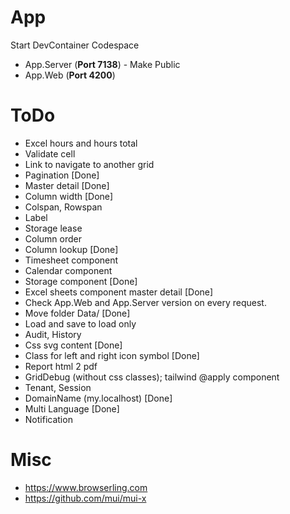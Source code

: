 # App
Start DevContainer Codespace
* App.Server (**Port 7138**) - Make Public
* App.Web (**Port 4200**)

# ToDo
* Excel hours and hours total
* Validate cell
* Link to navigate to another grid
* Pagination [Done]
* Master detail [Done]
* Column width [Done]
* Colspan, Rowspan
* Label
* Storage lease
* Column order
* Column lookup [Done]
* Timesheet component
* Calendar component
* Storage component [Done]
* Excel sheets component master detail [Done]
* Check App.Web and App.Server version on every request.
* Move folder Data/ [Done]
* Load and save to load only
* Audit, History
* Css svg content [Done]
* Class for left and right icon symbol [Done]
* Report html 2 pdf
* GridDebug (without css classes); tailwind @apply component
* Tenant, Session
* DomainName (my.localhost) [Done]
* Multi Language [Done]
* Notification

# Misc
* https://www.browserling.com
* https://github.com/mui/mui-x
